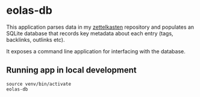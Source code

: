 # eolas-db

This application parses data in my [zettelkasten](https://github.com/thomasabishop/eolas) repository and populates an
SQLite database that records key metadata about each entry (tags, backlinks, outlinks etc).

It exposes a command line application for interfacing with the database.

## Running app in local development

```
source venv/bin/activate
eolas-db
```
